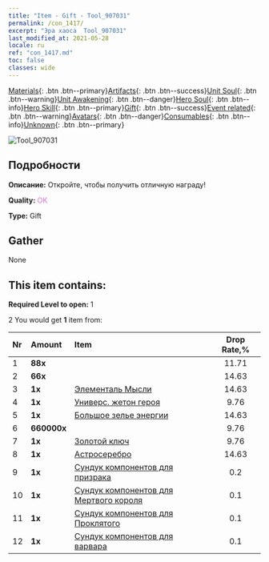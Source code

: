 ```yaml
---
title: "Item - Gift - Tool_907031"
permalink: /con_1417/
excerpt: "Эра хаоса  Tool_907031"
last_modified_at: 2021-05-28
locale: ru
ref: "con_1417.md"
toc: false
classes: wide
---
```

 [Materials](/ItemsRU/){: .btn .btn--primary}[Artifacts](/ItemsRU/Artifacts/){: .btn .btn--success}[Unit Soul](/ItemsRU/UnitSoul/){: .btn .btn--warning}[Unit Awakening](/ItemsRU/UnitAwakening/){: .btn .btn--danger}[Hero Soul](/ItemsRU/HeroSoul/){: .btn .btn--info}[Hero Skill](/ItemsRU/HeroSkill/){: .btn .btn--primary}[Gift](/ItemsRU/Gift/){: .btn .btn--success}[Event related](/ItemsRU/Events/){: .btn .btn--warning}[Avatars](/ItemsRU/Avatars/){: .btn .btn--danger}[Consumables](/ItemsRU/Consumables/){: .btn .btn--info}[Unknown](/ItemsRU/Unknown/){: .btn .btn--primary}

 ![Tool_907031](/images/t/i_907031.png)

## Подробности
 **Описание:** Откройте, чтобы получить отличную награду!

 **Quality:** <span style="color: #DA70D6">OK</span>

 **Type:** Gift

## Gather

  None

## This item contains:

 **Required Level to open:** 1

 2 You would get **1** item  from:

  | Nr | Amount |     Item    | Drop Rate,% |
  |:---|:-------|:------------|:---------:|
  | 1 |  **88x** | <i class="fas fa-gem"/> | 11.71 | 
  | 2 |  **66x** | <i class="fas fa-gem"/> | 14.63 | 
  | 3 |  **1x** | [Элементаль Мысли](/ItemsRU/unt_267/) | 14.63 | 
  | 4 |  **1x** | [Универс. жетон героя](/ItemsRU/her_358/) | 9.76 | 
  | 5 |  **1x** | [Большое зелье энергии](/ItemsRU/con_706/) | 14.63 | 
  | 6 |  **660000x** | <i class="fas fa-coins"/> | 9.76 | 
  | 7 |  **1x** | [Золотой ключ](/ItemsRU/con_783/) | 9.76 | 
  | 8 |  **1x** | [Астросеребро](/ItemsRU/con_969/) | 14.63 | 
  | 9 |  **1x** | [Сундук компонентов для призрака](/ItemsRU/con_1339/) | 0.2 | 
  | 10 |  **1x** | [Сундук компонентов для Мертвого короля](/ItemsRU/con_1340/) | 0.1 | 
  | 11 |  **1x** | [Сундук компонентов для Проклятого](/ItemsRU/con_1341/) | 0.1 | 
  | 12 |  **1x** | [Сундук компонентов для варвара](/ItemsRU/con_1342/) | 0.1 | 
